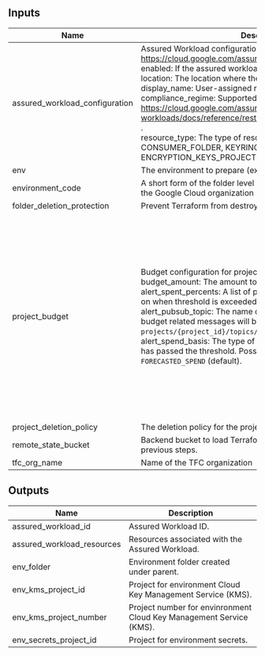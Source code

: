 <!-- BEGINNING OF PRE-COMMIT-TERRAFORM DOCS HOOK -->
## Inputs

| Name | Description | Type | Default | Required |
|------|-------------|------|---------|:--------:|
| assured\_workload\_configuration | Assured Workload configuration. See https://cloud.google.com/assured-workloads ."<br>  enabled: If the assured workload should be created.<br>  location: The location where the workload will be created.<br>  display\_name: User-assigned resource display name.<br>  compliance\_regime: Supported Compliance Regimes. See https://cloud.google.com/assured-workloads/docs/reference/rest/Shared.Types/ComplianceRegime .<br>  resource\_type: The type of resource. One of CONSUMER\_FOLDER, KEYRING, or ENCRYPTION\_KEYS\_PROJECT. | <pre>object({<br>    enabled           = optional(bool, false)<br>    location          = optional(string, "us-central1")<br>    display_name      = optional(string, "FEDRAMP-MODERATE")<br>    compliance_regime = optional(string, "FEDRAMP_MODERATE")<br>    resource_type     = optional(string, "CONSUMER_FOLDER")<br>  })</pre> | `{}` | no |
| env | The environment to prepare (ex. development) | `string` | n/a | yes |
| environment\_code | A short form of the folder level resources (environment) within the Google Cloud organization (ex. d). | `string` | n/a | yes |
| folder\_deletion\_protection | Prevent Terraform from destroying or recreating the folder. | `string` | `true` | no |
| project\_budget | Budget configuration for projects.<br>  budget\_amount: The amount to use as the budget.<br>  alert\_spent\_percents: A list of percentages of the budget to alert on when threshold is exceeded.<br>  alert\_pubsub\_topic: The name of the Cloud Pub/Sub topic where budget related messages will be published, in the form of `projects/{project_id}/topics/{topic_id}`.<br>  alert\_spend\_basis: The type of basis used to determine if spend has passed the threshold. Possible choices are `CURRENT_SPEND` or `FORECASTED_SPEND` (default). | <pre>object({<br>    shared_network_budget_amount            = optional(number, 1000)<br>    shared_network_alert_spent_percents     = optional(list(number), [1.2])<br>    shared_network_alert_pubsub_topic       = optional(string, null)<br>    shared_network_budget_alert_spend_basis = optional(string, "FORECASTED_SPEND")<br>    secret_budget_amount                    = optional(number, 1000)<br>    secret_alert_spent_percents             = optional(list(number), [1.2])<br>    secret_alert_pubsub_topic               = optional(string, null)<br>    secret_budget_alert_spend_basis         = optional(string, "FORECASTED_SPEND")<br>    kms_budget_amount                       = optional(number, 1000)<br>    kms_alert_spent_percents                = optional(list(number), [1.2])<br>    kms_alert_pubsub_topic                  = optional(string, null)<br>    kms_budget_alert_spend_basis            = optional(string, "FORECASTED_SPEND")<br>  })</pre> | `{}` | no |
| project\_deletion\_policy | The deletion policy for the project created. | `string` | `"PREVENT"` | no |
| remote\_state\_bucket | Backend bucket to load Terraform Remote State Data from previous steps. | `string` | n/a | yes |
| tfc\_org\_name | Name of the TFC organization | `string` | n/a | yes |

## Outputs

| Name | Description |
|------|-------------|
| assured\_workload\_id | Assured Workload ID. |
| assured\_workload\_resources | Resources associated with the Assured Workload. |
| env\_folder | Environment folder created under parent. |
| env\_kms\_project\_id | Project for environment Cloud Key Management Service (KMS). |
| env\_kms\_project\_number | Project number for envinronment Cloud Key Management Service (KMS). |
| env\_secrets\_project\_id | Project for environment secrets. |

<!-- END OF PRE-COMMIT-TERRAFORM DOCS HOOK -->
